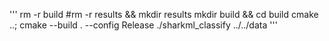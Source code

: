 '''
rm -r build
#rm -r results && mkdir results
mkdir build && cd build
cmake ..; cmake --build . --config Release
./sharkml_classify ../../data
'''
# #